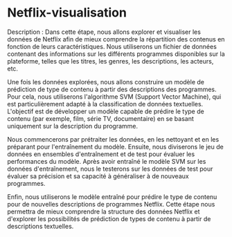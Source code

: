 # Netflix-visualisation
Description :
Dans cette étape, nous allons explorer et visualiser les données de Netflix afin de mieux comprendre la répartition des contenus en fonction de leurs caractéristiques. Nous utiliserons un fichier de données contenant des informations sur les différents programmes disponibles sur la plateforme, telles que les titres, les genres, les descriptions, les acteurs, etc.

Une fois les données explorées, nous allons construire un modèle de prédiction de type de contenu à partir des descriptions des programmes. Pour cela, nous utiliserons l'algorithme SVM (Support Vector Machine), qui est particulièrement adapté à la classification de données textuelles. L'objectif est de développer un modèle capable de prédire le type de contenu (par exemple, film, série TV, documentaire) en se basant uniquement sur la description du programme.

Nous commencerons par prétraiter les données, en les nettoyant et en les préparant pour l'entraînement du modèle. Ensuite, nous diviserons le jeu de données en ensembles d'entraînement et de test pour évaluer les performances du modèle. Après avoir entraîné le modèle SVM sur les données d'entraînement, nous le testerons sur les données de test pour évaluer sa précision et sa capacité à généraliser à de nouveaux programmes.

Enfin, nous utiliserons le modèle entraîné pour prédire le type de contenu pour de nouvelles descriptions de programmes Netflix. Cette étape nous permettra de mieux comprendre la structure des données Netflix et d'explorer les possibilités de prédiction de types de contenu à partir de descriptions textuelles.
